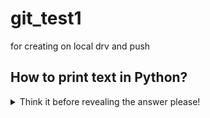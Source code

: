 # git_test1
 for creating on local drv and push

## How to print text in Python? 

<details><summary> Think it before revealing the answer please!</summary>
<p>

#### Try the following line in Python!

```python
print("hello world!")
```

</p>
</details>
